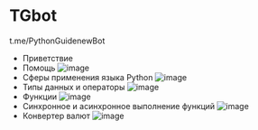 # TGbot
t.me/PythonGuidenewBot
- Приветствие
- Помощь
  ![image](https://github.com/Julia-Zhirnova/TGbot/assets/52165649/f86d2d95-1f22-42c0-b866-60e0db04f8f6)
- Сферы применения языка Python
  ![image](https://github.com/Julia-Zhirnova/TGbot/assets/52165649/8901887a-ab7e-4164-97e0-5c2233e66ff0)
- Типы данных и операторы
  ![image](https://github.com/Julia-Zhirnova/TGbot/assets/52165649/bc19efe3-fa1a-4e08-b5d4-da317633727f)
- Функции
  ![image](https://github.com/Julia-Zhirnova/TGbot/assets/52165649/e6283910-c99b-4242-8db0-22ad06e1b4a5)
- Синхронное и асинхронное выполнение функций
  ![image](https://github.com/Julia-Zhirnova/TGbot/assets/52165649/9c456d80-4858-4f8e-9d61-6596642fc8da)
- Конвертер валют
  ![image](https://github.com/Julia-Zhirnova/TGbot/assets/52165649/9a9dc793-fdb9-43a0-969c-58157f34d49c)

